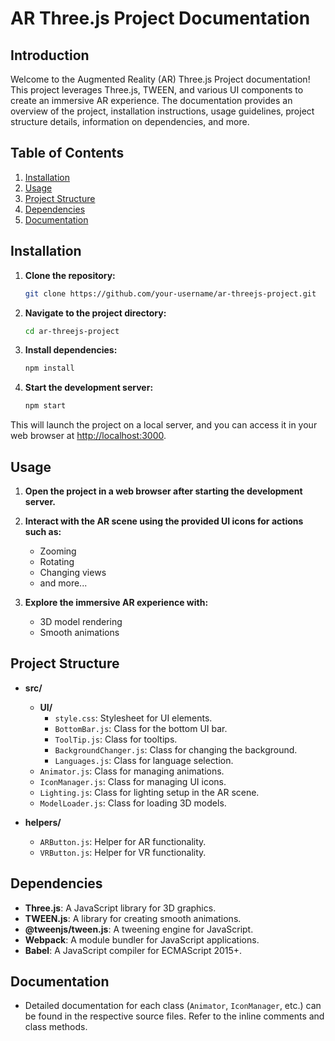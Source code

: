 # AR Three.js Project Documentation

## Introduction

Welcome to the Augmented Reality (AR) Three.js Project documentation! This project leverages Three.js, TWEEN, and various UI components to create an immersive AR experience. The documentation provides an overview of the project, installation instructions, usage guidelines, project structure details, information on dependencies, and more.

## Table of Contents

1. [Installation](#installation)
2. [Usage](#usage)
3. [Project Structure](#project-structure)
4. [Dependencies](#dependencies)
5. [Documentation](#documentation)

## Installation <a name="installation"></a>

1. **Clone the repository:**

   ```bash
   git clone https://github.com/your-username/ar-threejs-project.git
   ```

2. **Navigate to the project directory:**

   ```bash
   cd ar-threejs-project
   ```

3. **Install dependencies:**

   ```bash
   npm install
   ```

4. **Start the development server:**

   ```bash
   npm start
   ```

This will launch the project on a local server, and you can access it in your web browser at <http://localhost:3000>.

## Usage

1. **Open the project in a web browser after starting the development server.**

2. **Interact with the AR scene using the provided UI icons for actions such as:**

   - Zooming
   - Rotating
   - Changing views
   - and more...

3. **Explore the immersive AR experience with:**
   - 3D model rendering
   - Smooth animations

## Project Structure <a name="project-structure"></a>

- **src/**

  - **UI/**
    - `style.css`: Stylesheet for UI elements.
    - `BottomBar.js`: Class for the bottom UI bar.
    - `ToolTip.js`: Class for tooltips.
    - `BackgroundChanger.js`: Class for changing the background.
    - `Languages.js`: Class for language selection.
  - `Animator.js`: Class for managing animations.
  - `IconManager.js`: Class for managing UI icons.
  - `Lighting.js`: Class for lighting setup in the AR scene.
  - `ModelLoader.js`: Class for loading 3D models.

- **helpers/**
  - `ARButton.js`: Helper for AR functionality.
  - `VRButton.js`: Helper for VR functionality.

## Dependencies <a name="dependencies"></a>

- **Three.js**: A JavaScript library for 3D graphics.
- **TWEEN.js**: A library for creating smooth animations.
- **@tweenjs/tween.js**: A tweening engine for JavaScript.
- **Webpack**: A module bundler for JavaScript applications.
- **Babel**: A JavaScript compiler for ECMAScript 2015+.

## Documentation <a name="documentation"></a>

- Detailed documentation for each class (`Animator`, `IconManager`, etc.) can be found in the respective source files. Refer to the inline comments and class methods.

